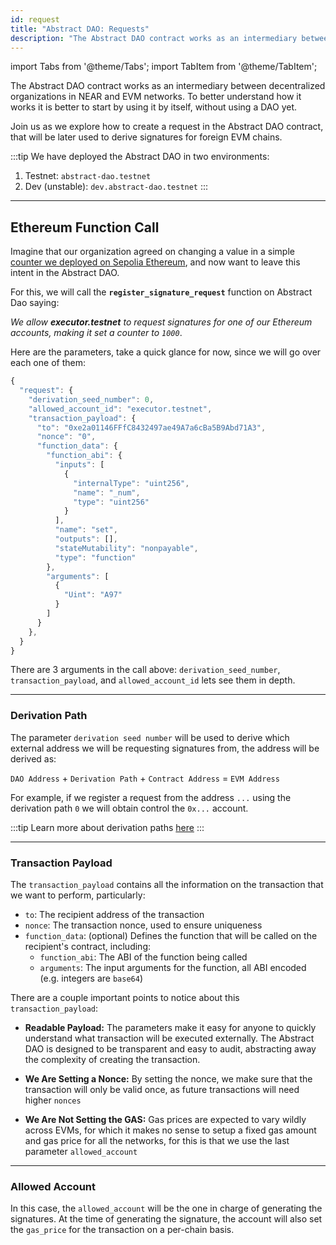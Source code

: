 ```yaml
---
id: request
title: "Abstract DAO: Requests"
description: "The Abstract DAO contract works as an intermediary between decentralized organizations in NEAR and EVM networks. To better understand how it works it is better to start by using it by itself, without using a DAO yet."
---
```


import Tabs from '@theme/Tabs';
import TabItem from '@theme/TabItem';

The Abstract DAO contract works as an intermediary between decentralized organizations in NEAR and EVM networks. To better understand how it works it is better to start by using it by itself, without using a DAO yet.

Join us as we explore how to create a request in the Abstract DAO contract, that will be later used to derive signatures for foreign EVM chains. 

:::tip
We have deployed the Abstract DAO in two environments:

1. Testnet: `abstract-dao.testnet`
2. Dev (unstable): `dev.abstract-dao.testnet`
:::

---

## Ethereum Function Call

Imagine that our organization agreed on changing a value in a simple [counter we deployed on Sepolia Ethereum](https://sepolia.etherscan.io/address/0xe2a01146FFfC8432497ae49A7a6cBa5B9Abd71A3), and now want to leave this intent in the Abstract DAO.

For this, we will call the **`register_signature_request`** function on Abstract Dao saying: 

*We allow **executor.testnet** to request signatures for one of our Ethereum accounts, making it set a counter to `1000`*.

Here are the parameters, take a quick glance for now, since we will go over each one of them:

```js
{
  "request": {
    "derivation_seed_number": 0,
    "allowed_account_id": "executor.testnet",
    "transaction_payload": {
      "to": "0xe2a01146FFfC8432497ae49A7a6cBa5B9Abd71A3",
      "nonce": "0",
      "function_data": {
        "function_abi": {
          "inputs": [
            {
              "internalType": "uint256",
              "name": "_num",
              "type": "uint256"
            }
          ],
          "name": "set",
          "outputs": [],
          "stateMutability": "nonpayable",
          "type": "function"
        },
        "arguments": [
          {
            "Uint": "A97"
          }
        ]
      }
    },
  }
}
```

There are 3 arguments in the call above: `derivation_seed_number`, `transaction_payload`, and `allowed_account_id` lets see them in depth.

<hr class="subsection" />

### Derivation Path

The parameter `derivation seed number` will be used to derive which external address we will be requesting signatures from, the address will be derived as:

`DAO Address` + `Derivation Path` + `Contract Address` = `EVM Address`

For example, if we register a request from the address `...` using the derivation path `0` we will obtain control the `0x...` account.

:::tip
Learn more about derivation paths [here](../../chain-abstraction/chain-signatures.md)
:::

<hr class="subsection" />

### Transaction Payload

The `transaction_payload` contains all the information on the transaction that we want to perform, particularly:

  - `to`: The recipient address of the transaction
  - `nonce`: The transaction nonce, used to ensure uniqueness
  - `function_data`: (optional) Defines the function that will be called on the recipient's contract, including:
    - `function_abi`: The ABI of the function being called
    - `arguments`: The input arguments for the function, all ABI encoded (e.g. integers are `base64`)

There are a couple important points to notice about this `transaction_payload`:

- **Readable Payload:** The parameters make it easy for anyone to quickly understand what transaction will be executed externally. The Abstract DAO is designed to be transparent and easy to audit, abstracting away the complexity of creating the transaction.

- **We Are Setting a Nonce:** By setting the nonce, we make sure that the transaction will only be valid once, as future transactions will need higher `nonces`

- **We Are Not Setting the GAS:** Gas prices are expected to vary wildly across EVMs, for which it makes no sense to setup a fixed gas amount and gas price for all the networks, for this is that we use the last parameter `allowed_account`

<hr class="subsection" />

### Allowed Account

In this case, the `allowed_account` will be the one in charge of generating the signatures. At the time of generating the signature, the account will also set the `gas_price` for the transaction on a per-chain basis.